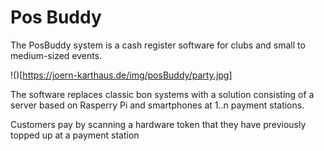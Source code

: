 # Pos Buddy

The PosBuddy system is a cash register software for clubs and small to medium-sized events.

!()[https://joern-karthaus.de/img/posBuddy/party.jpg]

The software replaces classic bon systems with a solution consisting of 
a server based on Rasperry Pi and smartphones at 1..n payment stations.

Customers pay by scanning a hardware token that they have previously topped up at a payment station
